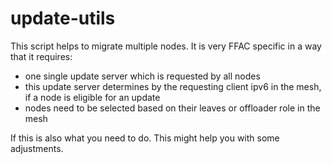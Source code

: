 <!--
SPDX-License-Identifier: BSD-2-Clause
-->

# update-utils

This script helps to migrate multiple nodes.
It is very FFAC specific in a way that it requires:

* one single update server which is requested by all nodes
* this update server determines by the requesting client ipv6 in the mesh, if a node is eligible for an update
* nodes need to be selected based on their leaves or offloader role in the mesh

If this is also what you need to do.
This might help you with some adjustments.
